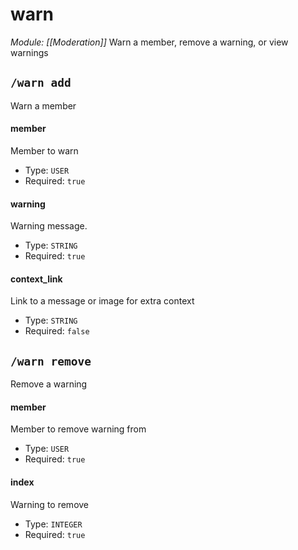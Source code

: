 # warn
*Module: [[Moderation]]*
Warn a member, remove a warning, or view warnings
## `/warn add`
Warn a member
#### member
Member to warn
- Type: `USER`
- Required: `true`
#### warning
Warning message.
- Type: `STRING`
- Required: `true`
#### context_link
Link to a message or image for extra context
- Type: `STRING`
- Required: `false`
## `/warn remove`
Remove a warning
#### member
Member to remove warning from
- Type: `USER`
- Required: `true`
#### index
Warning to remove
- Type: `INTEGER`
- Required: `true`